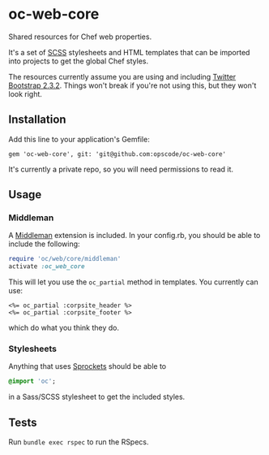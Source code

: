 # oc-web-core

Shared resources for Chef web properties.

It's a set of [SCSS](http://sass-lang.com/) stylesheets and HTML templates that
can be imported into projects to get the global Chef styles.

The resources currently assume you are using and including
[Twitter Bootstrap 2.3.2](http://getbootstrap.com/2.3.2/). Things won't break if
you're not using this, but they won't look right.

## Installation

Add this line to your application's Gemfile:

    gem 'oc-web-core', git: 'git@github.com:opscode/oc-web-core'

It's currently a private repo, so you will need permissions to read it.

## Usage

### Middleman

A [Middleman](http://middlemanapp.com/) extension is included. In your
config.rb, you should be able to include the following:

```ruby
require 'oc/web/core/middleman'
activate :oc_web_core
```

This will let you use the `oc_partial` method in templates. You currently can
use:

```erb
<%= oc_partial :corpsite_header %>
<%= oc_partial :corpsite_footer %>
```

which do what you think they do.

### Stylesheets

Anything that uses [Sprockets](https://github.com/sstephenson/sprockets) should
be able to

```sass
@import 'oc';
```

in a Sass/SCSS stylesheet to get the included styles.

## Tests

Run `bundle exec rspec` to run the RSpecs.
